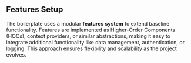 ## Features Setup

The boilerplate uses a modular **features system** to extend baseline functionality. Features are implemented as Higher-Order Components (HOCs), context providers, or similar abstractions, making it easy to integrate additional functionality like data management, authentication, or logging. This approach ensures flexibility and scalability as the project evolves.
